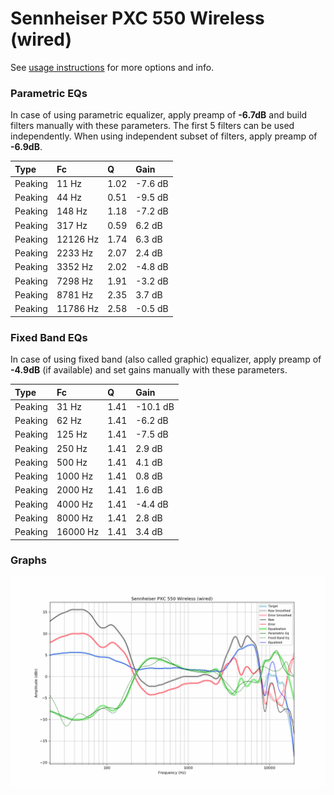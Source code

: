 # Sennheiser PXC 550 Wireless (wired)
See [usage instructions](https://github.com/jaakkopasanen/AutoEq#usage) for more options and info.

### Parametric EQs
In case of using parametric equalizer, apply preamp of **-6.7dB** and build filters manually
with these parameters. The first 5 filters can be used independently.
When using independent subset of filters, apply preamp of **-6.9dB**.

| Type    | Fc       |    Q | Gain    |
|:--------|:---------|:-----|:--------|
| Peaking | 11 Hz    | 1.02 | -7.6 dB |
| Peaking | 44 Hz    | 0.51 | -9.5 dB |
| Peaking | 148 Hz   | 1.18 | -7.2 dB |
| Peaking | 317 Hz   | 0.59 | 6.2 dB  |
| Peaking | 12126 Hz | 1.74 | 6.3 dB  |
| Peaking | 2233 Hz  | 2.07 | 2.4 dB  |
| Peaking | 3352 Hz  | 2.02 | -4.8 dB |
| Peaking | 7298 Hz  | 1.91 | -3.2 dB |
| Peaking | 8781 Hz  | 2.35 | 3.7 dB  |
| Peaking | 11786 Hz | 2.58 | -0.5 dB |

### Fixed Band EQs
In case of using fixed band (also called graphic) equalizer, apply preamp of **-4.9dB**
(if available) and set gains manually with these parameters.

| Type    | Fc       |    Q | Gain     |
|:--------|:---------|:-----|:---------|
| Peaking | 31 Hz    | 1.41 | -10.1 dB |
| Peaking | 62 Hz    | 1.41 | -6.2 dB  |
| Peaking | 125 Hz   | 1.41 | -7.5 dB  |
| Peaking | 250 Hz   | 1.41 | 2.9 dB   |
| Peaking | 500 Hz   | 1.41 | 4.1 dB   |
| Peaking | 1000 Hz  | 1.41 | 0.8 dB   |
| Peaking | 2000 Hz  | 1.41 | 1.6 dB   |
| Peaking | 4000 Hz  | 1.41 | -4.4 dB  |
| Peaking | 8000 Hz  | 1.41 | 2.8 dB   |
| Peaking | 16000 Hz | 1.41 | 3.4 dB   |

### Graphs
![](./Sennheiser%20PXC%20550%20Wireless%20(wired).png)